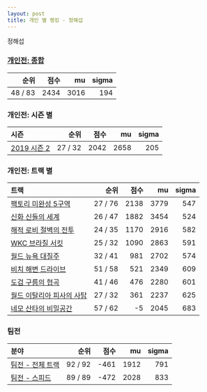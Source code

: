 ```yaml
---
layout: post
title: 개인 별 랭킹 - 정해섭
---
```


정해섭

### [개인전: 종합](../singles-full)

| 순위 | 점수 | mu | sigma |
|---:|---:|---:|---:|
| 48 / 83 | 2434 | 3016 | 194 |

### 개인전: 시즌 별

| 시즌 | 순위 | 점수 | mu | sigma |
|:---|---:|---:|---:|---:|
| [2019 시즌 2](../s2019_2) | 27 / 32 | 2042 | 2658 | 205 |

### 개인전: 트랙 별

| 트랙 | 순위 | 점수 | mu | sigma |
|:---|---:|---:|---:|---:|
| [팩토리 미완성 5구역](../district5) | 27 / 76 | 2138 | 3779 | 547 |
| [신화 신들의 세계](../shinsegye) | 26 / 47 | 1882 | 3454 | 524 |
| [해적 로비 절벽의 전투](../lobby) | 24 / 35 | 1170 | 2916 | 582 |
| [WKC 브라질 서킷](../brazil) | 25 / 32 | 1090 | 2863 | 591 |
| [월드 뉴욕 대질주](../newyork) | 32 / 41 | 981 | 2702 | 574 |
| [비치 해변 드라이브](../haebyun) | 51 / 58 | 521 | 2349 | 609 |
| [도검 구름의 협곡](../hyupgog) | 41 / 46 | 476 | 2280 | 601 |
| [월드 이탈리아 피사의 사탑](../pizza) | 27 / 32 | 361 | 2237 | 625 |
| [네모 산타의 비밀공간](../santa) | 57 / 62 | -5 | 2045 | 683 |

### 팀전

| 분야 | 순위 | 점수 | mu | sigma |
|:---|---:|---:|---:|---:|
| [팀전 - 전체 트랙](../team-full) | 92 / 92 | -461 | 1912 | 791 |
| [팀전 - 스피드](../team-speed) | 89 / 89 | -472 | 2028 | 833 |
